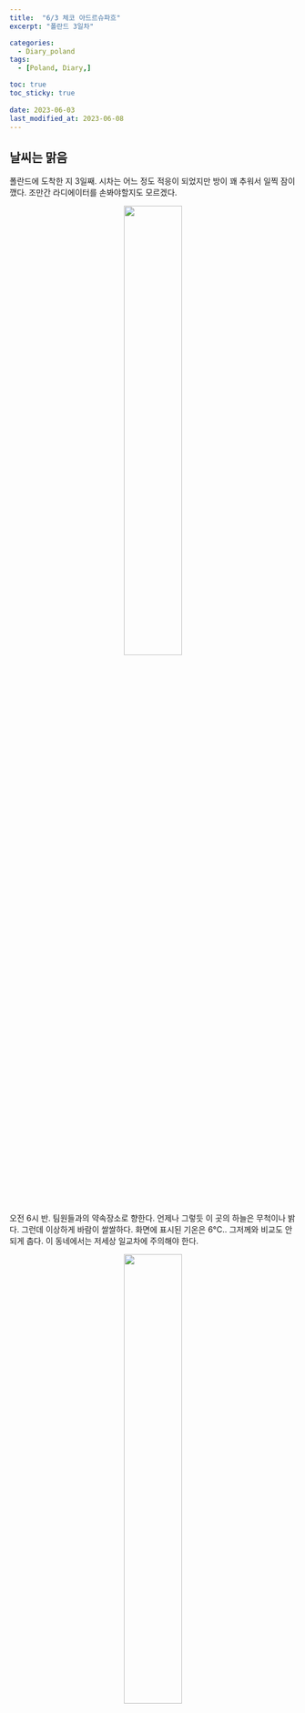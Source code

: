 ```yaml
---
title:  "6/3 체코 아드르슈파흐" 
excerpt: "폴란드 3일차"

categories:
  - Diary_poland
tags:
  - [Poland, Diary,]

toc: true
toc_sticky: true
 
date: 2023-06-03
last_modified_at: 2023-06-08
---
```


## 날씨는 맑음


폴란드에 도착한 지 3일째. 시차는 어느 정도 적응이 되었지만 방이 꽤 추워서 일찍 잠이 깼다. 조만간 라디에이터를 손봐야할지도 모르겠다.

<p align="center">
<img src="https://drive.google.com/uc?id=1aIX70pAu44s8SOPW_4RguicoKfITZvUX" width="45%">
</p>

오전 6시 반. 팀원들과의 약속장소로 향한다. 언제나 그렇듯 이 곳의 하늘은 무척이나 밝다. 그런데 이상하게 바람이 쌀쌀하다. 화면에 표시된 기온은 6°C.. 그저께와 비교도 안되게 춥다. 이 동네에서는 저세상 일교차에 주의해야 한다.

<p align="center">
<img src="https://drive.google.com/uc?id=1_m58LbQX1QSLXY-a3VicZBWtvkWDi3lD" width="45%">
</p>

출발 전에 식당에 들러 아침 끼니를 해결한다. 추운 날씨엔 역시 따뜻한 라면이지. 한국인은 역시 밥심. 그리고 외국에선 라면심. 이보다 든든할 수 없는 한 끼 식사다.

## 국경을 넘어 체코로

<p align="center">
<img src="https://drive.google.com/uc?id=11CghIVc8mTuMDXtE0oKvDLwADd0rjhcy" width="45%">
</p>

브로츠와프에서 아드르슈파흐까지는 편도로 1시간 반 정도가 걸린다. 묵묵히 목적지까지 데려다주신 오늘의 운전자 선생님께 이 자리를 빌어 다시 한 번 감사인사를 드린다.

<p align="center">
<img src="https://drive.google.com/uc?id=1wZzlkqAiS9oOgRJSJbgPiFCOCBxbms2b" width="45%">
</p>

한국과는 다르게 산이 없는 평지 지형이 많기 때문에 넋 놓고 지평선을 바라보며 드라이브를 즐겼다.

여러 마을을 지나고 숲속으로 들어가더니 체코와의 국경이 나타났다. 내가 생각했던 국경과는 너무 다른 모습이었다. 검문소라고 말하기에는 너무나도 민망한 작은 다리를 건너 체코에 도착했다.

## 체코의 돌산, Adršpach


아드르슈파흐라고 하는 이 동네는 놀랍게도 체코 돌산이라고 검색하면 나온다. 사진을 봐도 돌로 둘러쌓인 산이라고 밖에 표현할 방법이 없었고, 영화 <나니아 연대기> 촬영지라고도 하니 더 기대됐다.


<p align="center">
<img src="https://drive.google.com/uc?id=1F5rYy-3CAvLtG0FflX1xsZ4qCpq7dF6s" width="45%"> <img src="https://drive.google.com/uc?id=1V9e0Hu-r7fdqDLF9y6dyKToSwz7WCNSL" width="45%">
</p>

입구의 전경이다. 입구 바로 앞까지 기차가 다니고, 곳곳에 거대한 바위가 보이기 시작한다. 우린 인터넷으로 사전에 구매한 주차권과 입장권 QR코드를 들고 가서 바로 입장할 수 있었다. 공원에 들어가기 앞서 주차장 쪽 매점이나, 사진 우측에 인포메이션 센터에 무료로 이용할 수 있는 화장실이 있다. 둘러보는 데 3시간은 족히 걸리므로 꼭 들렀다 가도록 하자.

<p align="center">
<img src="https://drive.google.com/uc?id=1PQrNTjLRPj38QwVr14vL8OEqDgQbDU2D" width="45%"> <img src="https://drive.google.com/uc?id=1hujS9CQn48QyQPBHRR2VQV6FaarneGQj" width="45%">
</p>

입구에 들어서면 가장 먼저 드넓은 호수가 있다. 넓고 한적한데다 물 색도 이쁜 녹색 계열로 주변을 맴돌며 사진 찍는 사람들이 많았다. 커플 뿐만 아니라 가족 단위의 이용객들이 많이 보여서 유럽의 가족 문화를 어렴풋이 느낄 수 있는 순간이었다.

<p align="center">
<img src="https://drive.google.com/uc?id=1GnMJG4SRQdjkuuDZCPkRlKnxiPj5uXLG" height="100px"> <img src="https://drive.google.com/uc?id=1o8rdUWT1OSQLKdyzFkvoDlHhBoosCWpa" height="100px">
</p>

호수를 지나 산으로 향할수록 웅장한 돌덩이들이 하나둘 나타난다. 그리고 등장하는 것이 바로..

<p align="center">
<img src="https://drive.google.com/uc?id=1BG6599r7R9T_gbzI22rSpqb8dBxWgBLk" width="45%">
</p>

사진 한 장으로 이 곳을 설명 가능한 랜드마크. 고딕 게이트다. 현실을 벗어나 판타지같은 암벽지대로 들어가는 출입문.

<p align="center">
<img src="https://drive.google.com/uc?id=19D4xUzvmLOxHLqDBV92tvw8mu47b59Vz" width="45%"> <img src="https://drive.google.com/uc?id=1eXjm4Et-FFdKAAN3IUKb4Bao_Jr7BX25" width="45%">
</p>

<p align="center">
<img src="https://drive.google.com/uc?id=1FFHH1UBS2S8tzn1MQBHdn08GQKC1BtvJ" width="45%"> <img src="https://drive.google.com/uc?id=1K6QlSY-BOnxKy-_pAE2QOVFAkjeir0V9" width="45%">
</p>

게이트를 지나면 공원을 산책하는 내내 위 사진과 같은 풍경을 걷는다. 입장할 때 나눠주시는 지도를 보면 코스가 양쪽으로 나뉘며, 왼쪽 길은 유모차가 다닐 수 있도록 쭉 데크로 이어져 있고, 오른쪽은 가파른 계단이 많다.

눈앞에도 저 뒤에도 사방팔방 돌투성이. 좁은 암벽 사이를 이리저리 통과하기도 한다. 이 곳에서는 찍는 모든 사진이 작품이다. 여담으로 손이 닿는 바위에 낙서를 하거나, 암벽등반을 하는 사람들도 꽤 있다. 이건 전세계 공통이다.

<p align="center">
<img src="https://drive.google.com/uc?id=1pVJT2SfEqPNTG_XxQKbOFg8LvhVWwTaP" width="45%"> <img src="https://drive.google.com/uc?id=1q5c10vluUNEUGGpFyyP34lrbrMJXdj8j" width="45%">
</p>

구경하면서 신기했던 건 이렇게 바위 밑에 꼭 나뭇가지로 받쳐 놓은 모습이 많이 보였다. 속담과도 같이 나뭇가지가 여럿 모이면 거대한 바위를 지탱할 수 있는 걸까? 

<p align="center">
<img src="https://drive.google.com/uc?id=1_zgMJo6twXN8kP4ewGrChf6URWjnq0bI" height="100px"> <img src="https://drive.google.com/uc?id=1yW3qh334YpmTQWmpW_DHXYZozsKnJdD6" height="100px"> <img src="https://drive.google.com/uc?id=1GKG-m4XcwoTnesNfwTWf_mqjBtzBaiIM" height="100px">
</p>

지도에 안내된 여러 명소들이다. 크고 작은 폭포, 인간 형상과도 닮은 높은 바위. 이외에도 정말 좁은 암벽 사이 쥐구멍이나 암벽 파노라마 등 약 20여개의 명소들이 있으니 기회가 된다면 구경하시기 바란다.

<p align="center">
<img src="https://drive.google.com/uc?id=1Y25DQVy6m_rx_44SDe5cWdfmiX-29B49" width="45%"> <img src="https://drive.google.com/uc?id=1CO1O0fJ5tTAni3ZzhWUw7gXFH5bIURWZ" width="45%">
</p>

약 4km의 코스를 완주하고 입구의 매점에서 허기진 배를 달랬다. 주문한 메뉴는 <햄버거>. 하지만 내가 본 어느 빅맥보다도 큰 햄버거였다.

여기 매점들은 카운터에 KASA라는 종이 팻말을 붙여두고 장사한다. 아마 CASH라는 뜻으로 보인다. 그도 그럴게 카드는 전혀 받지 않기 때문에 방문 시 주의해야 한다. 대신 바로 앞에 달러나 유로를 환전해주는 환전소가 위치해 있다. 미리 현금을 준비해주신 선생님께 다시 한 번 감사드립니다.
